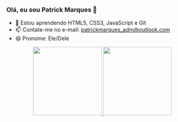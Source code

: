 ### Olá, eu sou Patrick Marques 👋

- 🌱 Estou aprendendo HTML5, CSS3, JavaScript e Git
- 📫 Contate-me no e-mail: patrickmarques_adm@outlook.com
- 😄 Pronome: Ele/Dele


<div align="center">
  <a href="https://github.com/PkMs7">
  <img height="180em" src="https://github-readme-stats.vercel.app/api?username=PkMs7&show_icons=true&theme=dark&include_all_commits=true&count_private=true"/>
  <img height="180em" src="https://github-readme-stats.vercel.app/api/top-langs/?username=PkMs7&layout=compact&langs_count=7&theme=dark"/>
</div>
